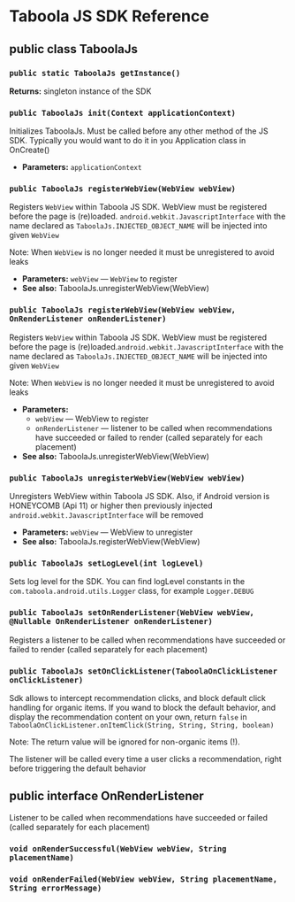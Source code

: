 # Taboola JS SDK Reference

## public class TaboolaJs
### `public static TaboolaJs getInstance()`

**Returns:** singleton instance of the SDK

### `public TaboolaJs init(Context applicationContext)`

Initializes TaboolaJs. Must be called before any other method of the JS SDK. Typically you would want to do it in you Application class in OnCreate()

 * **Parameters:** `applicationContext` 

### `public TaboolaJs registerWebView(WebView webView)`

Registers `WebView` within Taboola JS SDK. WebView must be registered before the page is (re)loaded. `android.webkit.JavascriptInterface` with the name declared as `TaboolaJs.INJECTED_OBJECT_NAME` will be injected into given `WebView`

Note: When `WebView` is no longer needed it must be unregistered to avoid leaks

 * **Parameters:** `webView` — `WebView` to register
 * **See also:** TaboolaJs.unregisterWebView(WebView)

### `public TaboolaJs registerWebView(WebView webView, OnRenderListener onRenderListener)`

Registers `WebView` within Taboola JS SDK. WebView must be registered before the page is (re)loaded.`android.webkit.JavascriptInterface` with the name declared as `TaboolaJs.INJECTED_OBJECT_NAME` will be injected into given `WebView`

Note: When `WebView` is no longer needed it must be unregistered to avoid leaks

 * **Parameters:**
   * `webView` — WebView to register
   * `onRenderListener` — listener to be called when recommendations have succeeded or failed to render (called separately for each placement)
 * **See also:** TaboolaJs.unregisterWebView(WebView)

### `public TaboolaJs unregisterWebView(WebView webView)`

Unregisters WebView within Taboola JS SDK. Also, if Android version is HONEYCOMB (Api 11) or higher then previously injected `android.webkit.JavascriptInterface` will be removed

 * **Parameters:** `webView` — WebView to unregister
 * **See also:** TaboolaJs.registerWebView(WebView)

### `public TaboolaJs setLogLevel(int logLevel)`

Sets log level for the SDK. You can find logLevel constants in the `com.taboola.android.utils.Logger` class, for example `Logger.DEBUG`

### `public TaboolaJs setOnRenderListener(WebView webView, @Nullable OnRenderListener onRenderListener)`

Registers a listener to be called when recommendations have succeeded or failed to render (called separately for each placement)

### `public TaboolaJs setOnClickListener(TaboolaOnClickListener onClickListener)`

Sdk allows to intercept recommendation clicks, and block default click handling for organic items. If you wand to block the default behavior, and display the recommendation content on your own, return `false` in `TaboolaOnClickListener.onItemClick(String, String, String, boolean)`

Note: The return value will be ignored for non-organic items (!).

The listener will be called every time a user clicks a recommendation, right before triggering the default behavior

## public interface OnRenderListener
Listener to be called when recommendations have succeeded or failed (called separately for each placement)

### `void onRenderSuccessful(WebView webView, String placementName)`
### `void onRenderFailed(WebView webView, String placementName, String errorMessage)`
